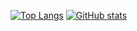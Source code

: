 [![Top Langs](https://github-readme-stats.vercel.app/api/top-langs/?username=ShahneRodgers&exclude_repo=coreclr,Giguesaur&langs_count=10&layout=compact&theme=highcontrast)](https://github.com/anuraghazra/github-readme-stats)
[![GitHub stats](https://github-readme-stats.vercel.app/api?username=ShahneRodgers&count_private=true&show_icons=true&theme=highcontrast)](https://github.com/anuraghazra/github-readme-stats)

<!--
**ShahneRodgers/ShahneRodgers** is a ✨ _special_ ✨ repository because its `README.md` (this file) appears on your GitHub profile.

Here are some ideas to get you started:

- 🔭 I’m currently working on ...
- 🌱 I’m currently learning ...
- 👯 I’m looking to collaborate on ...
- 🤔 I’m looking for help with ...
- 💬 Ask me about ...
- 📫 How to reach me: ...
- 😄 Pronouns: ...
- ⚡ Fun fact: ...
-->
